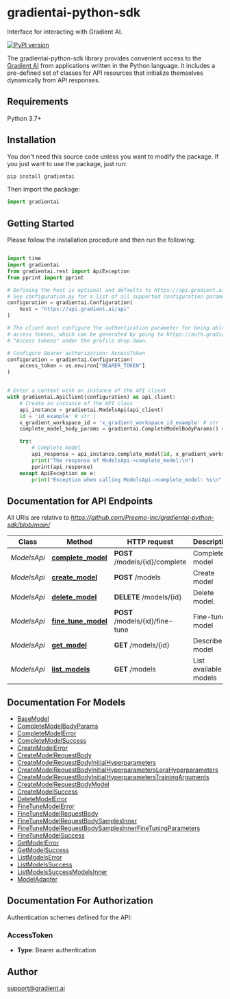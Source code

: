 # gradientai-python-sdk
Interface for interacting with Gradient AI.

[![PyPI version](https://badge.fury.io/py/gradientai.svg)](https://badge.fury.io/py/gradientai)


The gradientai-python-sdk library provides convenient access to the [Gradient AI](https://www.gradient.ai/) from applications written in the Python language. It includes a pre-defined set of classes for API resources that initialize themselves dynamically from API responses.

## Requirements

Python 3.7+

## Installation

You don't need this source code unless you want to modify the package. If you just
want to use the package, just run:

```sh
pip install gradientai
```

Then import the package:

```python
import gradientai
```

## Getting Started

Please follow the installation procedure and then run the following:

```python

import time
import gradientai
from gradientai.rest import ApiException
from pprint import pprint

# Defining the host is optional and defaults to https://api.gradient.ai/api
# See configuration.py for a list of all supported configuration parameters.
configuration = gradientai.Configuration(
    host = "https://api.gradient.ai/api"
)

# The client must configure the authentication parameter for being able to make the call. Gradient uses
# access tokens, which can be generated by going to https://auth.gradient.ai/select-workspace and selecting
# "Access tokens" under the profile drop-down.

# Configure Bearer authorization: AccessToken
configuration = gradientai.Configuration(
    access_token = os.environ["BEARER_TOKEN"]
)


# Enter a context with an instance of the API client
with gradientai.ApiClient(configuration) as api_client:
    # Create an instance of the API class
    api_instance = gradientai.ModelsApi(api_client)
    id = 'id_example' # str | 
    x_gradient_workspace_id = 'x_gradient_workspace_id_example' # str | 
    complete_model_body_params = gradientai.CompleteModelBodyParams() # CompleteModelBodyParams | 

    try:
        # Complete model
        api_response = api_instance.complete_model(id, x_gradient_workspace_id, complete_model_body_params)
        print("The response of ModelsApi->complete_model:\n")
        pprint(api_response)
    except ApiException as e:
        print("Exception when calling ModelsApi->complete_model: %s\n" % e)

```

## Documentation for API Endpoints

All URIs are relative to *https://github.com/Preemo-Inc/gradientai-python-sdk/blob/main/*

Class | Method | HTTP request | Description
------------ | ------------- | ------------- | -------------
*ModelsApi* | [**complete_model**](https://github.com/Preemo-Inc/gradientai-python-sdk/blob/main/docs/ModelsApi.md#complete_model) | **POST** /models/{id}/complete | Complete model
*ModelsApi* | [**create_model**](https://github.com/Preemo-Inc/gradientai-python-sdk/blob/main/docs/ModelsApi.md#create_model) | **POST** /models | Create model
*ModelsApi* | [**delete_model**](https://github.com/Preemo-Inc/gradientai-python-sdk/blob/main/docs/ModelsApi.md#delete_model) | **DELETE** /models/{id} | Delete model.
*ModelsApi* | [**fine_tune_model**](https://github.com/Preemo-Inc/gradientai-python-sdk/blob/main/docs/ModelsApi.md#fine_tune_model) | **POST** /models/{id}/fine-tune | Fine-tune model
*ModelsApi* | [**get_model**](https://github.com/Preemo-Inc/gradientai-python-sdk/blob/main/docs/ModelsApi.md#get_model) | **GET** /models/{id} | Describe model
*ModelsApi* | [**list_models**](https://github.com/Preemo-Inc/gradientai-python-sdk/blob/main/docs/ModelsApi.md#list_models) | **GET** /models | List available models


## Documentation For Models

 - [BaseModel](https://github.com/Preemo-Inc/gradientai-python-sdk/blob/main/docs/BaseModel.md)
 - [CompleteModelBodyParams](https://github.com/Preemo-Inc/gradientai-python-sdk/blob/main/docs/CompleteModelBodyParams.md)
 - [CompleteModelError](https://github.com/Preemo-Inc/gradientai-python-sdk/blob/main/docs/CompleteModelError.md)
 - [CompleteModelSuccess](https://github.com/Preemo-Inc/gradientai-python-sdk/blob/main/docs/CompleteModelSuccess.md)
 - [CreateModelError](https://github.com/Preemo-Inc/gradientai-python-sdk/blob/main/docs/CreateModelError.md)
 - [CreateModelRequestBody](https://github.com/Preemo-Inc/gradientai-python-sdk/blob/main/docs/CreateModelRequestBody.md)
 - [CreateModelRequestBodyInitialHyperparameters](https://github.com/Preemo-Inc/gradientai-python-sdk/blob/main/docs/CreateModelRequestBodyInitialHyperparameters.md)
 - [CreateModelRequestBodyInitialHyperparametersLoraHyperparameters](https://github.com/Preemo-Inc/gradientai-python-sdk/blob/main/docs/CreateModelRequestBodyInitialHyperparametersLoraHyperparameters.md)
 - [CreateModelRequestBodyInitialHyperparametersTrainingArguments](https://github.com/Preemo-Inc/gradientai-python-sdk/blob/main/docs/CreateModelRequestBodyInitialHyperparametersTrainingArguments.md)
 - [CreateModelRequestBodyModel](https://github.com/Preemo-Inc/gradientai-python-sdk/blob/main/docs/CreateModelRequestBodyModel.md)
 - [CreateModelSuccess](https://github.com/Preemo-Inc/gradientai-python-sdk/blob/main/docs/CreateModelSuccess.md)
 - [DeleteModelError](https://github.com/Preemo-Inc/gradientai-python-sdk/blob/main/docs/DeleteModelError.md)
 - [FineTuneModelError](https://github.com/Preemo-Inc/gradientai-python-sdk/blob/main/docs/FineTuneModelError.md)
 - [FineTuneModelRequestBody](https://github.com/Preemo-Inc/gradientai-python-sdk/blob/main/docs/FineTuneModelRequestBody.md)
 - [FineTuneModelRequestBodySamplesInner](https://github.com/Preemo-Inc/gradientai-python-sdk/blob/main/docs/FineTuneModelRequestBodySamplesInner.md)
 - [FineTuneModelRequestBodySamplesInnerFineTuningParameters](https://github.com/Preemo-Inc/gradientai-python-sdk/blob/main/docs/FineTuneModelRequestBodySamplesInnerFineTuningParameters.md)
 - [FineTuneModelSuccess](https://github.com/Preemo-Inc/gradientai-python-sdk/blob/main/docs/FineTuneModelSuccess.md)
 - [GetModelError](https://github.com/Preemo-Inc/gradientai-python-sdk/blob/main/docs/GetModelError.md)
 - [GetModelSuccess](https://github.com/Preemo-Inc/gradientai-python-sdk/blob/main/docs/GetModelSuccess.md)
 - [ListModelsError](https://github.com/Preemo-Inc/gradientai-python-sdk/blob/main/docs/ListModelsError.md)
 - [ListModelsSuccess](https://github.com/Preemo-Inc/gradientai-python-sdk/blob/main/docs/ListModelsSuccess.md)
 - [ListModelsSuccessModelsInner](https://github.com/Preemo-Inc/gradientai-python-sdk/blob/main/docs/ListModelsSuccessModelsInner.md)
 - [ModelAdapter](https://github.com/Preemo-Inc/gradientai-python-sdk/blob/main/docs/ModelAdapter.md)


<a id="documentation-for-authorization"></a>
## Documentation For Authorization


Authentication schemes defined for the API:
<a id="AccessToken"></a>
### AccessToken

- **Type**: Bearer authentication


## Author

support@gradient.ai


